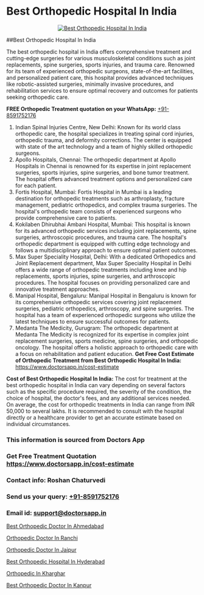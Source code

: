 # Best Orthopedic Hospital In India

<p align="center">
  <a href="https://doctorsapp.in">
    <img src="https://i.ibb.co/tqM3hNg/sqdqdqsddsa.png" alt="Best Orthopedic Hospital In India">
  </a>
</p>
##Best Orthopedic Hospital In India

The best orthopedic hospital in India offers comprehensive treatment and cutting-edge surgeries for various musculoskeletal conditions such as joint replacements, spine surgeries, sports injuries, and trauma care. Renowned for its team of experienced orthopedic surgeons, state-of-the-art facilities, and personalized patient care, this hospital provides advanced techniques like robotic-assisted surgeries, minimally invasive procedures, and rehabilitation services to ensure optimal recovery and outcomes for patients seeking orthopedic care.

**FREE Orthopedic Treatment quotation on your WhatsApp:**  [+91-8591752176](https://api.whatsapp.com/send?phone=8591752176)

1) Indian Spinal Injuries Centre, New Delhi: Known for its world class orthopedic care, the hospital specializes in treating spinal cord injuries, orthopedic trauma, and deformity corrections. The center is equipped with state of the art technology and a team of highly skilled orthopedic surgeons.
2) Apollo Hospitals, Chennai: The orthopedic department at Apollo Hospitals in Chennai is renowned for its expertise in joint replacement surgeries, sports injuries, spine surgeries, and bone tumor treatment. The hospital offers advanced treatment options and personalized care for each patient.
3) Fortis Hospital, Mumbai: Fortis Hospital in Mumbai is a leading destination for orthopedic treatments such as arthroplasty, fracture management, pediatric orthopedics, and complex trauma surgeries. The hospital's orthopedic team consists of experienced surgeons who provide comprehensive care to patients.
4) Kokilaben Dhirubhai Ambani Hospital, Mumbai: This hospital is known for its advanced orthopedic services including joint replacements, spine surgeries, arthroscopic procedures, and trauma care. The hospital's orthopedic department is equipped with cutting edge technology and follows a multidisciplinary approach to ensure optimal patient outcomes.
5) Max Super Speciality Hospital, Delhi: With a dedicated Orthopedics and Joint Replacement department, Max Super Speciality Hospital in Delhi offers a wide range of orthopedic treatments including knee and hip replacements, sports injuries, spine surgeries, and arthroscopic procedures. The hospital focuses on providing personalized care and innovative treatment approaches.
6) Manipal Hospital, Bengaluru: Manipal Hospital in Bengaluru is known for its comprehensive orthopedic services covering joint replacement surgeries, pediatric orthopedics, arthroscopy, and spine surgeries. The hospital has a team of experienced orthopedic surgeons who utilize the latest techniques to ensure successful outcomes for patients.
7) Medanta   The Medicity, Gurugram: The orthopedic department at Medanta   The Medicity is recognized for its expertise in complex joint replacement surgeries, sports medicine, spine surgeries, and orthopedic oncology. The hospital offers a holistic approach to orthopedic care with a focus on rehabilitation and patient education.
**Get Free Cost Estimate of Orthopedic Treatment from Best Orthopedic Hospital In India:** https://www.doctorsapp.in/cost-estimate

**Cost of Best Orthopedic Hospital In India:**
The cost for treatment at the best orthopedic hospital in India can vary depending on several factors such as the specific procedure required, the severity of the condition, the choice of hospital, the doctor's fees, and any additional services needed. On average, the cost for orthopedic treatments in India can range from INR 50,000 to several lakhs. It is recommended to consult with the hospital directly or a healthcare provider to get an accurate estimate based on individual circumstances.

### This information is sourced from Doctors App 
### Get Free Treatment Quotation https://www.doctorsapp.in/cost-estimate
### Contact info: Roshan Chaturvedi 
### Send us your query: [+91-8591752176](https://api.whatsapp.com/send?phone=8591752176) 
### Email id: support@doctorsapp.in

[Best Orthopedic Doctor In Ahmedabad](https://www.linkedin.com/pulse/best-orthopedic-doctor-ahmedabad-knee-replacement-treatment-8xqre?trackingId=x6ZLELIu7gAnV%2Ft6Ew%2Bi6A%3D%3D&lipi=urn%3Ali%3Apage%3Ad_flagship3_company_admin%3BII%2FSNcWiSiigR90SV5cfEQ%3D%3D)

[Orthopedic Doctor In Ranchi](https://www.linkedin.com/pulse/orthopedic-doctor-ranchi-doctorsapp-khulna-ga69e?trackingId=v5P4mtlFklB1Pj2Q9mxt0g%3D%3D&lipi=urn%3Ali%3Apage%3Ad_flagship3_company_admin%3BEfzsr1%2BmQ6eR1XkJR7MU1A%3D%3D)

[Orthopedic Doctor In Jaipur](https://medium.com/@vimalrana22/orthopedic-doctor-in-jaipur-cab5aa22cd63)

[Best Orthopedic Hospital In Hyderabad](https://medium.com/@vimalrana22/best-orthopedic-hospital-in-hyderabad-e7492a968a31)

[Orthopedic In Kharghar](https://doctors-apps.github.io/doctorsapp/orthopedic-in-kharghar)

[Best Orthopedic Doctor In Kanpur](https://justacademyin.github.io/justacademy/best-orthopedic-doctor-in-kanpur)

